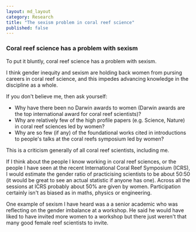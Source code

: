 ```yaml
---
layout: md_layout
category: Research
title: "The sexism problem in coral reef science"
published: false  
---
```



### Coral reef science has a problem with sexism

To put it bluntly, coral reef science has a problem with sexism.  

I think gender inequity and sexism are holding back women from pursing careers in coral reef science, and this impedes advancing knowledge in the discipline as a whole.  

If you don't believe me, then ask yourself:  

* Why have there been no Darwin awards to women (Darwin awards are the top international award for coral reef scientists)?  
* Why are relatively few of the high profile papers (e.g. Science, Nature) in coral reef sciences led by women?  
* Why are so few (if any) of the foundational works cited in introductions to people's talks at the coral reefs symposium led by women?  


This is a criticism generally of all coral reef scientists, including me.  

If I think about the people I know working in coral reef sciences, or the people I have seen at the recent International Coral Reef Symposium (ICRS), I would estimate the gender ratio of practicising scientists to be about 50:50 (it would be great to see an actual statistic if anyone has one). Across all the sessions at ICRS probably about 50% are given by women. Participation certainly isn't as biased as in maths, physics or engineering.

One example of sexism I have heard was a a senior academic who was reflecting on the gender imbalance at a workshop. He said he would have liked to have invited more women to a workshop but there just weren't that many good female reef scientists to invite.  
